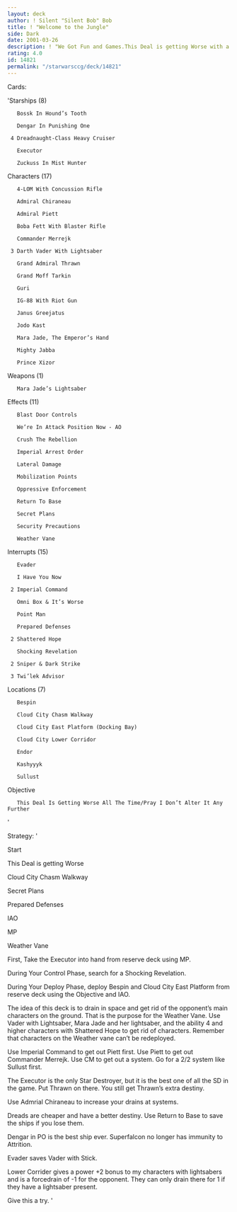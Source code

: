 ```yaml
---
layout: deck
author: ! Silent "Silent Bob" Bob
title: ! "Welcome to the Jungle"
side: Dark
date: 2001-03-26
description: ! "We Got Fun and Games.This Deal is getting Worse with a twist."
rating: 4.0
id: 14821
permalink: "/starwarsccg/deck/14821"
---
```

Cards: 

'Starships (8)

       Bossk In Hound’s Tooth 

       Dengar In Punishing One 

     4 Dreadnaught-Class Heavy Cruiser 

       Executor 

       Zuckuss In Mist Hunter 


Characters (17)

       4-LOM With Concussion Rifle 

       Admiral Chiraneau 

       Admiral Piett 

       Boba Fett With Blaster Rifle 

       Commander Merrejk 

     3 Darth Vader With Lightsaber 

       Grand Admiral Thrawn 

       Grand Moff Tarkin 

       Guri 

       IG-88 With Riot Gun 

       Janus Greejatus 

       Jodo Kast 

       Mara Jade, The Emperor’s Hand 

       Mighty Jabba 

       Prince Xizor 


Weapons (1)

       Mara Jade’s Lightsaber 


Effects (11)

       Blast Door Controls 

       We’re In Attack Position Now - AO

       Crush The Rebellion 

       Imperial Arrest Order 

       Lateral Damage 

       Mobilization Points 

       Oppressive Enforcement 

       Return To Base 

       Secret Plans 

       Security Precautions 

       Weather Vane 


Interrupts (15)

       Evader 

       I Have You Now 

     2 Imperial Command 

       Omni Box & It’s Worse 

       Point Man 

       Prepared Defenses 

     2 Shattered Hope 

       Shocking Revelation 

     2 Sniper & Dark Strike 

     3 Twi’lek Advisor 


Locations (7)

       Bespin 

       Cloud City Chasm Walkway 

       Cloud City East Platform (Docking Bay) 

       Cloud City Lower Corridor 

       Endor 

       Kashyyyk 

       Sullust 


Objective

       This Deal Is Getting Worse All The Time/Pray I Don’t Alter It Any Further 

'

Strategy: '

Start


This Deal is getting Worse

Cloud City Chasm Walkway

Secret Plans

Prepared Defenses

IAO

MP

Weather Vane


First, Take the Executor into hand from reserve deck using MP.


During Your Control Phase, search for a Shocking Revelation.


During Your Deploy Phase, deploy Bespin and Cloud City East Platform from reserve deck using the Objective and IAO.


The idea of this deck is to drain in space and get rid of the opponent’s main characters on the ground.  That is the purpose for the Weather Vane.  Use Vader with Lightsaber, Mara Jade and her lightsaber, and the ability 4 and higher characters with Shattered Hope to get rid of characters.  Remember that characters on the Weather vane can’t be redeployed.


Use Imperial Command to get out Piett first.  Use Piett to get out Commander Merrejk.  Use CM to get out a system.  Go for a 2/2 system like Sullust first.


The Executor is the only Star Destroyer, but it is the best one of all the SD in the game.  Put Thrawn on there.  You still get Thrawn’s extra destiny.


Use Admrial Chiraneau to increase your drains at systems.


Dreads are cheaper and have a better destiny.  Use Return to Base to save the ships if you lose them.


Dengar in PO is the best ship ever.  Superfalcon no longer has immunity to Attrition.


Evader saves Vader with Stick.


Lower Corrider gives a power +2 bonus to my characters with lightsabers and is a forcedrain of -1 for the opponent.  They can only drain there for 1 if they have a lightsaber present.


Give this a try. '
